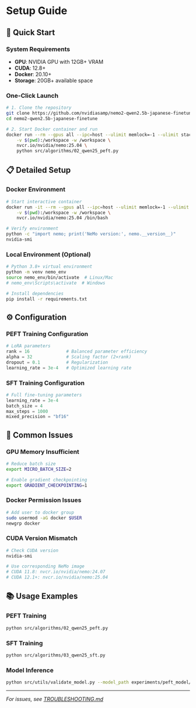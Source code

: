 # Setup Guide

## 🚀 Quick Start

### System Requirements
- **GPU**: NVIDIA GPU with 12GB+ VRAM
- **CUDA**: 12.8+
- **Docker**: 20.10+
- **Storage**: 20GB+ available space

### One-Click Launch

```bash
# 1. Clone the repository
git clone https://github.com/nvidiasamp/nemo2-qwen2.5b-japanese-finetune.git
cd nemo2-qwen2.5b-japanese-finetune

# 2. Start Docker container and run
docker run --rm --gpus all --ipc=host --ulimit memlock=-1 --ulimit stack=67108864 \
    -v $(pwd):/workspace -w /workspace \
    nvcr.io/nvidia/nemo:25.04 \
    python src/algorithms/02_qwen25_peft.py
```

## 📋 Detailed Setup

### Docker Environment
```bash
# Start interactive container
docker run -it --rm --gpus all --ipc=host --ulimit memlock=-1 --ulimit stack=67108864 \
    -v $(pwd):/workspace -w /workspace \
    nvcr.io/nvidia/nemo:25.04 /bin/bash

# Verify environment
python -c "import nemo; print('NeMo version:', nemo.__version__)"
nvidia-smi
```

### Local Environment (Optional)
```bash
# Python 3.8+ virtual environment
python -m venv nemo_env
source nemo_env/bin/activate  # Linux/Mac
# nemo_env\Scripts\activate  # Windows

# Install dependencies
pip install -r requirements.txt
```

## ⚙️ Configuration

### PEFT Training Configuration
```python
# LoRA parameters
rank = 16              # Balanced parameter efficiency
alpha = 32             # Scaling factor (2×rank)
dropout = 0.1          # Regularization
learning_rate = 3e-4   # Optimized learning rate
```

### SFT Training Configuration
```python
# Full fine-tuning parameters
learning_rate = 3e-4
batch_size = 4
max_steps = 1000
mixed_precision = "bf16"
```

## 🔧 Common Issues

### GPU Memory Insufficient
```bash
# Reduce batch size
export MICRO_BATCH_SIZE=2

# Enable gradient checkpointing
export GRADIENT_CHECKPOINTING=1
```

### Docker Permission Issues
```bash
# Add user to docker group
sudo usermod -aG docker $USER
newgrp docker
```

### CUDA Version Mismatch
```bash
# Check CUDA version
nvidia-smi

# Use corresponding NeMo image
# CUDA 11.8: nvcr.io/nvidia/nemo:24.07
# CUDA 12.1+: nvcr.io/nvidia/nemo:25.04
```

## 📚 Usage Examples

### PEFT Training
```bash
python src/algorithms/02_qwen25_peft.py
```

### SFT Training
```bash
python src/algorithms/03_qwen25_sft.py
```

### Model Inference
```bash
python src/utils/validate_model.py --model_path experiments/peft_model/
```

---

*For issues, see [TROUBLESHOOTING.md](TROUBLESHOOTING.md)* 